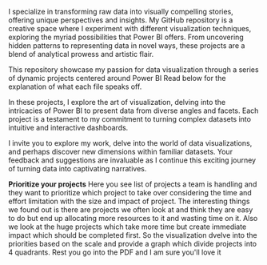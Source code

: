 I specialize in transforming raw data into visually compelling stories, offering unique perspectives and insights.
My GitHub repository is a creative space where I experiment with different visualization techniques, exploring the myriad possibilities that Power BI offers. From uncovering hidden patterns to representing data in novel ways, these projects are a blend of analytical prowess and artistic flair.

This repository showcase my passion for data visualization through a series of dynamic projects centered around Power BI 
Read below for the explanation of what each file speaks off.

In these projects, I explore the art of visualization, delving into the intricacies of Power BI to present data from diverse angles and facets. Each project is a testament to my commitment to turning complex datasets into intuitive and interactive dashboards. 

I invite you to explore my work, delve into the world of data visualizations, and perhaps discover new dimensions within familiar datasets. Your feedback and suggestions are invaluable as I continue this exciting journey of turning data into captivating narratives.


**Prioritize your projects**
Here you see list of projects a team is handling and they want to prioritize which project to take over considering the time and effort limitation with the size and impact of project.
	The interesting things we found out is there are projects we often look at and think they are easy to do but end up allocating more resources to it and wasting time on it. Also we look at the huge projects which take more time but create immediate impact which should be completed first. So the visualization dvelve into the priorities based on the scale and provide a graph which divide projects into 4 quadrants. Rest you go into the PDF and I am sure you'll love it
